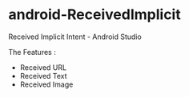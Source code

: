# android-ReceivedImplicit
Received Implicit Intent - Android Studio

The Features :
- Received URL
- Received Text
- Received Image
